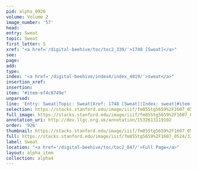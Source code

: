 ```yaml
---
pid: alpha_0926
volume: Volume 2
image_number: '57'
head: 
entry: Sweat
topic: Sweat
first_letter: S
xref: "<a href='/digital-beehive/toc/toc2_339/'>1748 [Sweat]</a>"
see: 
page: 
add: 
type: 
index: "<a href='/digital-beehive/index4/index_4019/'>sweat</a>"
insertion_xref: 
insertion: 
item: "#item-ef4c8749e"
unparsed: 
line: 'Entry: Sweat|Topic: Sweat|Xref: 1748 [Sweat]|Index: sweat|#item-ef4c8749e'
selection: https://stacks.stanford.edu/image/iiif/fm855tg5659%2F1607_0524/322,1539,3044,241/full/0/default.jpg
full_image: https://stacks.stanford.edu/image/iiif/fm855tg5659%2F1607_0524/full/full/0/default.jpg
annotation_uri: http://dev.llgc.org.uk/annotation/1532613119102
order: '926'
thumbnail: https://stacks.stanford.edu/image/iiif/fm855tg5659%2F1607_0524/322,1539,600,180/250,/0/default.jpg
full: https://stacks.stanford.edu/image/iiif/fm855tg5659%2F1607_0524/322,1539,3044,241/full/0/default.jpg
label: Sweat
location: "<a href='/digital-beehive/toc/toc2_047/'>Full Page</a>"
layout: alpha_item
collection: alpha4
---
```

